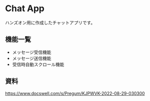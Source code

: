 # Chat App

ハンズオン用に作成したチャットアプリです。

## 機能一覧

* メッセージ受信機能
* メッセージ送信機能
* 受信時自動スクロール機能

## 資料

https://www.docswell.com/s/Pregum/KJPWVK-2022-08-29-030300

